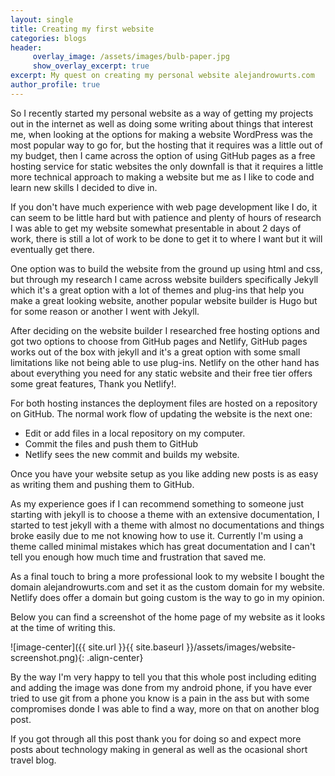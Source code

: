 ```yaml
---
layout: single
title: Creating my first website 
categories: blogs
header: 
     overlay_image: /assets/images/bulb-paper.jpg
     show_overlay_excerpt: true 
excerpt: My quest on creating my personal website alejandrowurts.com 
author_profile: true
---
```


So I recently started my personal website as a way of getting my projects out in the internet as well as doing some writing about things that interest me, when looking at the options for making a website WordPress was the most popular way to go for, but the hosting that it requires was a little out of my budget, then I came across the option of using GitHub pages as a free hosting service for static websites the only downfall is that it requires a little more technical approach to making a website but me as I like to code and learn new skills I decided to dive in. 

If you don't have much experience with web page development like I do, it can seem to be little hard but with patience and plenty of hours of research I was able to get my website somewhat presentable in about 2 days of work, there is still a lot of work to be done to get it to where I want but it will eventually get there.

One option was to build the website from the ground up using html and css, but through my research I came across website builders specifically Jekyll which it's a great option with a lot of themes and plug-ins  that help you make a great looking website, another popular website builder is Hugo but for some reason or another I went with Jekyll.

After deciding on the website builder I researched free hosting options and got two options to choose from GitHub pages and Netlify, GitHub pages works out of the box with jekyll and it's a great option with some small limitations like not being able to use plug-ins. Netlify on the other hand has about everything you need for any static website and their free tier offers some great features, Thank you Netlify!. 

For both hosting instances the deployment files are hosted on a repository on GitHub. 
The normal work flow of updating the website is the next one:

- Edit or add files in a local repository on my computer. 
- Commit the files and push them to GitHub
- Netlify sees the new commit and builds my website. 

Once you have your website setup as you like adding new posts is as easy as writing them and pushing them to GitHub. 

As my experience goes if I can recommend something to someone just starting with jekyll is to choose a theme with an extensive documentation, I started to test jekyll with a theme with almost no documentations and things broke easily due to me not knowing how to use it. Currently I'm using a theme called minimal mistakes which has great documentation and I can't tell you enough how much time and frustration that saved me. 

As a final touch to bring a more professional look to my website I bought the domain alejandrowurts.com and set it as the custom domain for my website. Netlify does offer a domain but going custom is the way to go in my opinion. 

Below you can find a screenshot of the home page of my website as it looks at the time of writing this. 

![image-center]({{ site.url }}{{ site.baseurl }}/assets/images/website-screenshot.png){: .align-center}

By the way I'm very happy to tell you that this whole post including editing and adding the image was done from my android phone, if you have ever tried to use git from a phone you know is a pain in the ass but with some compromises donde I was able to find a way, more on that on another blog post. 

If you got through all this post thank you for doing so and expect more posts about technology making in general as well as the ocasional short travel blog.


